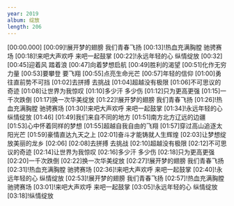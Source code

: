 ```yaml
---
year: 2019
album: 绽放
length: 206
---
```

[00:00.000]
[00:09]!展开梦的翅膀 我们青春飞扬
[00:13]!热血充满胸膛 驰骋赛场
[00:18]!来吧大声欢呼 来吧一起鼓掌
[00:22]!永远年轻的心 纵情绽放
[00:32]
[00:45]迎着风 踏着浪
[00:47]向着梦想启航
[00:49]胜利的渴望
[00:51]化作无穷力量
[00:53]要攀登 要飞翔
[00:55]点亮生命光芒
[00:57]年轻的信仰
[01:00]勇往直前势不可挡
[01:02]去拼搏 去挑战
[01:04]超越没有极限
[01:06]不可思议的奇迹
[01:08]让世界为我惊叹
[01:10]多少汗 多少伤
[01:12]只为更高更强
[01:15]一千次跌倒
[01:17]换一次华美绽放
[01:22]!展开梦的翅膀 我们青春飞扬
[01:26]!热血充满胸膛 驰骋赛场
[01:30]!来吧大声欢呼 来吧一起鼓掌
[01:34]!永远年轻的心 纵情绽放
[01:46]
[01:49]我们来自不同的地方
[01:51]南方北方辽远的边疆
[01:53]心中怀着同样的梦想
[01:55]超越自我自由的飞翔
[01:57]穿过高山追逐太阳光芒
[01:59]豪情直达九天之上
[02:01]奋斗才能铸就人生辉煌
[02:03]让梦想绽放美丽的龙乡
[02:06]
[02:08]去拼搏 去挑战
[02:10]超越没有极限
[02:12]不可思议的奇迹
[02:14]让世界为我惊叹
[02:16]多少汗 多少伤
[02:18]只为更高更强
[02:20]一千次跌倒
[02:22]换一次华美绽放
[02:27]!展开梦的翅膀 我们青春飞扬
[02:31]!热血充满胸膛 驰骋赛场
[02:36]!来吧大声欢呼 来吧一起鼓掌
[02:40]!永远年轻的心 纵情绽放
[02:53]!展开梦的翅膀 我们青春飞扬
[02:57]!热血充满胸膛 驰骋赛场
[03:01]!来吧大声欢呼 来吧一起鼓掌
[03:05]!永远年轻的心 纵情绽放
[03:18]!纵情绽放
